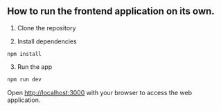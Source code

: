 ## How to run the frontend application on its own.

1. Clone the repository

2. Install dependencies

```
npm install
```

3. Run the app

```bash
npm run dev
```

Open [http://localhost:3000](http://localhost:3000) with your browser to access the web application.

